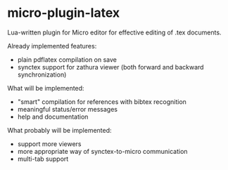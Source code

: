 # micro-plugin-latex
Lua-written plugin for Micro editor for effective editing of .tex documents.

Already implemented features:
- plain pdflatex compilation on save
- synctex support for zathura viewer (both forward and backward synchronization)

What will be implemented:
- "smart" compilation for references with bibtex recognition
- meaningful status/error messages
- help and documentation

What probably will be implemented:
- support more viewers
- more appropriate way of synctex-to-micro communication
- multi-tab support

